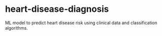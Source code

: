# heart-disease-diagnosis
ML model to predict heart disease risk using clinical data and classification algorithms.
